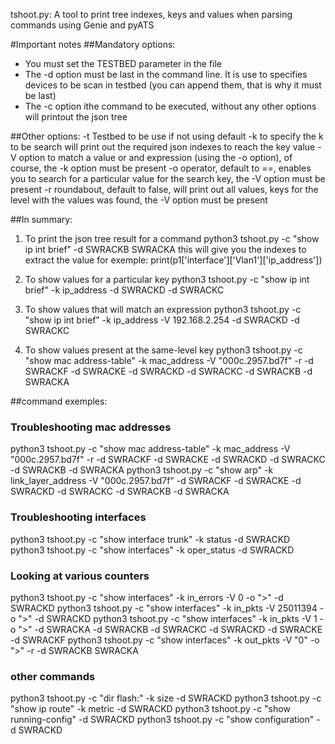 tshoot.py: A tool to print tree indexes, keys and values when parsing commands using Genie and pyATS 

#Important notes
##Mandatory options:
- You must set the TESTBED parameter in the file
- The -d option must be last in the command line.  It is use to specifies devices to be scan in testbed (you can append them, that is why it must be last)
- The -c option ithe command to be executed, without any other options will printout the json tree

##Other options:
-t Testbed to be use if not using default
-k to specify the k to be search will print out the required json indexes to reach the key value
-V option to match a value or and expression (using the -o option), of course, the -k option must be present
-o operator, default to ==, enables you to search for a particular value for the search key, the -V option must be present
-r  roundabout, default to false, will print out all values, keys for the level with the values was found, the -V option must be present

##In summary:
1. To print the json tree result for a command
python3 tshoot.py -c "show ip int brief" -d SWRACKB SWRACKA
this will give you the indexes to extract the value for exemple: print(p1['interface']['Vlan1']['ip_address'])

2. To show values for a particular key
python3 tshoot.py  -c "show ip int brief" -k ip_address -d SWRACKD -d SWRACKC

3. To show values that will match an expression
python3 tshoot.py  -c "show ip int brief" -k ip_address -V 192.168.2.254 -d SWRACKD -d SWRACKC

4. To show values present at the same-level key
python3 tshoot.py  -c "show mac address-table" -k mac_address -V "000c.2957.bd7f" -r -d SWRACKF -d SWRACKE -d SWRACKD -d SWRACKC -d SWRACKB -d SWRACKA

##command exemples:
### Troubleshooting mac addresses
python3 tshoot.py  -c "show mac address-table" -k mac_address -V "000c.2957.bd7f" -r -d SWRACKF -d SWRACKE -d SWRACKD -d SWRACKC -d SWRACKB -d SWRACKA
python3 tshoot.py  -c "show arp" -k link_layer_address -V "000c.2957.bd7f" -d SWRACKF -d SWRACKE -d SWRACKD -d SWRACKC -d SWRACKB -d SWRACKA

### Troubleshooting interfaces
python3 tshoot.py  -c "show interface trunk" -k status -d SWRACKD
python3 tshoot.py  -c "show interfaces" -k oper_status -d SWRACKD

### Looking at various counters
python3 tshoot.py   -c "show interfaces"  -k in_errors -V 0 -o ">" -d SWRACKD
python3 tshoot.py -c "show interfaces" -k in_pkts -V 25011394 -o ">" -d SWRACKD
python3 tshoot.py -c "show interfaces" -k in_pkts -V 1 -o ">" -d SWRACKA -d SWRACKB -d SWRACKC -d SWRACKD -d SWRACKE -d SWRACKF
python3 tshoot.py -c "show interfaces" -k out_pkts -V "0" -o ">" -r  -d SWRACKB SWRACKA

### other commands
python3 tshoot.py  -c "dir flash:" -k size -d SWRACKD
python3 tshoot.py  -c "show ip route" -k metric -d SWRACKD
python3 tshoot.py  -c "show running-config" -d SWRACKD
python3 tshoot.py  -c "show configuration" -d SWRACKD

